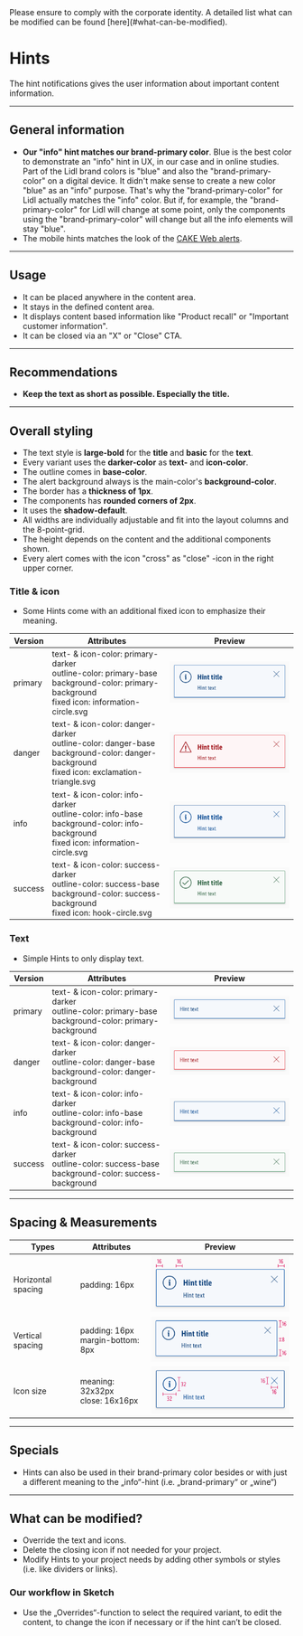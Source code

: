 <AlertInfo alertHeadline="Modifiable">
Please ensure to comply with the corporate identity. A detailed list what can be modified can be found [here](#what-can-be-modified).
</AlertInfo>

# Hints

The hint notifications gives the user information about important content information.

---

## General information

- **Our "info" hint matches our brand-primary color**. Blue is the best color to demonstrate an "info" hint in UX, in our case and in online studies. Part of the Lidl brand colors is "blue" and also the "brand-primary-color" on a digital device. It didn't make sense to create a new color "blue" as an "info" purpose. That's why the "brand-primary-color" for Lidl actually matches the "info" color. But if, for example, the "brand-primary-color" for Lidl will change at some point, only the components using the "brand-primary-color" will change but all the info elements will stay "blue".
- The mobile hints matches the look of the [CAKE Web alerts](../../../../Web/Design/Components/Alert/Alert.html).

---

## Usage

- It can be placed anywhere in the content area.
- It stays in the defined content area.
- It displays content based information like "Product recall" or "Important customer information".
- It can be closed via an "X" or "Close" CTA.

---

## Recommendations

- **Keep the text as short as possible. Especially the title.**

---

## Overall styling

- The text style is **large-bold** for the **title** and **basic** for the **text**.
- Every variant uses the **darker-color** as **text-** and **icon-color**.
- The outline comes in **base-color**.
- The alert background always is the main-color's **background-color**.
- The border has a **thickness of 1px**.
- The components has **rounded corners of 2px**.
- It uses the **shadow-default**.
- All widths are individually adjustable and fit into the layout columns and the 8-point-grid.
- The height depends on the content and the additional components shown.
- Every alert comes with the icon "cross" as "close" -icon in the right upper corner.


### Title & icon

- Some Hints come with an additional fixed icon to emphasize their meaning.

| Version | Attributes | Preview |
|---|---|---|
| primary | text- & icon-color: primary-darker<br>outline-color: primary-base<br>background-color: primary-background<br>fixed icon: information-circle.svg | ![primary](assets/with-title/brand-primary@1x.png) |
| danger | text- & icon-color: danger-darker<br>outline-color: danger-base<br>background-color: danger-background<br>fixed icon: exclamation-triangle.svg | ![danger](assets/with-title/danger@1x.png) |
| info | text- & icon-color: info-darker<br>outline-color: info-base<br>background-color: info-background<br>fixed icon: information-circle.svg | ![info](assets/with-title/info@1x.png) |
| success | text- & icon-color: success-darker<br>outline-color: success-base<br>background-color: success-background<br>fixed icon: hook-circle.svg | ![success](assets/with-title/success@1x.png) |


### Text

- Simple Hints to only display text.

| Version | Attributes | Preview |
|---|---|---|
| primary | text- & icon-color: primary-darker<br>outline-color: primary-base<br>background-color: primary-background | ![primary](assets/text/brand-primary@1x.png) |
| danger | text- & icon-color: danger-darker<br>outline-color: danger-base<br>background-color: danger-background | ![danger](assets/text/danger@1x.png) |
| info | text- & icon-color: info-darker<br>outline-color: info-base<br>background-color: info-background | ![info](assets/text/info@1x.png) |
| success | text- & icon-color: success-darker<br>outline-color: success-base<br>background-color: success-background | ![success](assets/text/success@1x.png) |

---

## Spacing & Measurements

| Types | Attributes | Preview |
|---|---|---|
| Horizontal spacing | padding: 16px | ![Horizontal spacing](assets/measurements/horizontal-spacing@1x.png) |
| Vertical spacing | padding: 16px<br>margin-bottom: 8px | ![Vertical spacing](assets/measurements/vertical-spacing@1x.png) |
| Icon size | meaning: 32x32px<br>close: 16x16px | ![Icon size](assets/measurements/icon-size@1x.png) |

---

## Specials

- Hints can also be used in their brand-primary color besides or with just a different meaning to the „info“-hint (i.e. „brand-primary“ or „wine“)

---

## What can be modified?

- Override the text and icons.
- Delete the closing icon if not needed for your project.
- Modify Hints to your project needs by adding other symbols or styles (i.e. like dividers or links).

### Our workflow in Sketch

- Use the „Overrides“-function to select the required variant, to edit the content, to change the icon if necessary or if the hint can’t be closed.
